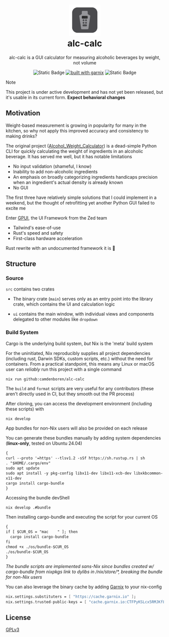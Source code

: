 <h1 align="center">
    <img src="./img/brand/app-icon@2x.png" width="100" alt="Logo"><br/>
    alc-calc
</h1>

<div align="center">
    <p>
        alc-calc is a GUI calculator for measuring alcoholic beverages by weight, not volume
    </p>

![Static Badge](https://img.shields.io/badge/Platforms-Linux,_macOS-forestgreen?style=for-the-badge)
[![built with garnix](https://img.shields.io/endpoint.svg?url=https%3A%2F%2Fgarnix.io%2Fapi%2Fbadges%2Fcamdenboren%2Falc-calc%3Fbranch%3Dmain&style=for-the-badge&color=grey&labelColor=grey)](https://garnix.io/repo/camdenboren/alc-calc)
![Static Badge](https://img.shields.io/badge/Powered_by_Nix-grey?logo=nixOS&logoColor=white&logoSize=auto&style=for-the-badge)

</div>

> [!NOTE]
> This project is under active development and has not yet been released, but it's usable in its current form. **Expect behavioral changes**

## Motivation

Weight-based measurement is growing in popularity for many in the kitchen, so why not apply this improved accuracy and consistency to making drinks?

The original project ([Alcohol_Weight_Calculator]) is a dead-simple Python CLI for quickly calculating the weight of ingredients in an alcoholic beverage. It has served me well, but it has notable limitations

- No input validation (shameful, I know)
- Inability to add non-alcoholic ingredients
- An emphasis on broadly categorizing ingredients handicaps precision when an ingredient's actual density is already known
- No GUI

The first three have relatively simple solutions that I could implement in a weekend, but the thought of retrofitting yet another Python GUI failed to excite me

Enter [GPUI], the UI Framework from the Zed team

- Tailwind's ease-of-use
- Rust's speed and safety
- First-class hardware acceleration

Rust rewrite with an undocumented framework it is :moyai:

## Structure

### Source

`src` contains two crates

- The binary crate (`main`) serves only as an entry point into the library crate, which contains the UI and calculation logic

- `ui` contains the main window, with individual views and components delegated to other modules like `dropdown`

### Build System

Cargo is the underlying build system, _but_ Nix is the 'meta' build system

For the uninitiated, Nix reproducibly supplies all project dependencies (including rust, Darwin SDKs, custom scripts, etc.) without the need for containers. From a practical standpoint, this means any Linux or macOS user can _reliably_ run this project with a single command

```shell
nix run github:camdenboren/alc-calc
```

The `build` and `format` scripts are very useful for any contributors (these aren't directly used in CI, but they smooth out the PR process)

After cloning, you can access the development environment (including these scripts) with

```shell
nix develop
```

App bundles for non-Nix users will also be provided on each release

You can generate these bundles manually by adding system dependencies (**linux-only**, tested on Ubuntu 24.04)

```shell
{
curl --proto '=https' --tlsv1.2 -sSf https://sh.rustup.rs | sh
. "$HOME/.cargo/env"
sudo apt update
sudo apt install -y pkg-config libx11-dev libx11-xcb-dev libxkbcommon-x11-dev
cargo install cargo-bundle
}
```

Accessing the bundle devShell

```shell
nix develop .#bundle
```

Then installing cargo-bundle and executing the script for your current OS

```shell
{
if [ $CUR_OS = "mac    " ]; then
  cargo install cargo-bundle
fi
chmod +x ./os/bundle-$CUR_OS
./os/bundle-$CUR_OS
}
```

<i>The bundle scripts are implemented sans-Nix since bundles created w/ cargo-bundle from nixpkgs link to dylibs in /nix/store/\*, breaking the bundle for non-Nix users</i>

You can also leverage the binary cache by adding [Garnix] to your nix-config

```nix
nix.settings.substituters = [ "https://cache.garnix.io" ];
nix.settings.trusted-public-keys = [ "cache.garnix.io:CTFPyKSLcx5RMJKfLo5EEPUObbA78b0YQ2DTCJXqr9g=" ];
```

## License

[GPLv3]

[Alcohol_Weight_Calculator]: https://github.com/camdenboren/Alcohol_Weight_Calculator
[GPUI]: https://www.gpui.rs/
[Garnix]: https://garnix.io/
[GPLv3]: COPYING
